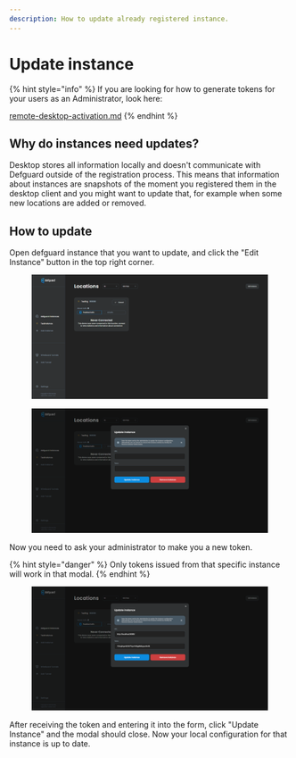 ```yaml
---
description: How to update already registered instance.
---
```


# Update instance

{% hint style="info" %}
If you are looking for how to generate tokens for your users as an Administrator, look here:

[remote-desktop-activation.md](remote-desktop-activation.md "mention")
{% endhint %}

## Why do instances need updates?

Desktop stores all information locally and doesn't communicate with Defguard outside of the registration process. This means that information about instances are snapshots of the moment you registered them in the desktop client and you might want to update that, for example when some new locations are added or removed.

## How to update

Open defguard instance that you want to update, and click the "Edit Instance" button in the top right corner.

<figure><img src="../../.gitbook/assets/image (20).png" alt=""><figcaption></figcaption></figure>

<figure><img src="../../.gitbook/assets/image (21).png" alt=""><figcaption></figcaption></figure>

Now you need to ask your administrator to make you a new token.

{% hint style="danger" %}
Only tokens issued from that specific instance will work in that modal.
{% endhint %}

<figure><img src="../../.gitbook/assets/image (22).png" alt=""><figcaption></figcaption></figure>

After receiving the token and entering it into the form, click "Update Instance" and the modal should close.  Now your local configuration for that instance is up to date.

